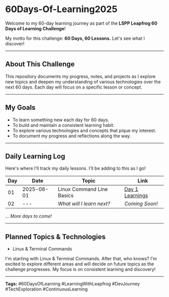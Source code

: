 # 60Days-Of-Learning2025

Welcome to my 60-day learning journey as part of the **LSPP Leapfrog 60 Days of Learning Challenge**!

My motto for this challenge: **60 Days, 60 Lessons.** Let's see what I discover!

---

## About This Challenge

This repository documents my progress, notes, and projects as I explore new topics and deepen my understanding of various technologies over the next 60 days. Each day will focus on a specific lesson or concept.

---

## My Goals

* To learn something new each day for 60 days.
* To build and maintain a consistent learning habit.
* To explore various technologies and concepts that pique my interest.
* To document my progress and reflections along the way.

---

## Daily Learning Log

Here's where I'll track my daily lessons. I'll be adding to this as I go!

| Day | Date       | Topic                     | Link                                                                 |
|-----|------------|---------------------------|----------------------------------------------------------------------|
| 01  | 2025-06-01 | Linux Command Line Basics | [Day 1 Learnings](./Day_01/Linux_and_Terminal_Commands/README.md)    |
| 02  | ---        | *What will I learn next?* | *Coming Soon!*                                                       |
*... More days to come!*

---

## Planned Topics & Technologies

* Linux & Terminal Commands

I'm starting with Linux & Terminal Commands. After that, who knows? I'm excited to explore different areas and will decide on future topics as the challenge progresses. My focus is on consistent learning and discovery!

---

**Tags:** #60DaysOfLearning #LearningWithLeapfrog #DevJourney #TechExploration #ContinuousLearning
